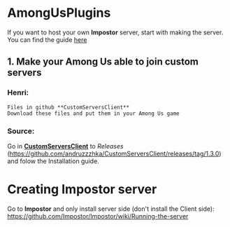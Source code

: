 # AmongUsPlugins

If you want to host your own **Impostor** server, start with making the server. You can find the guide [here](#Creating-Impostor-server)


## 1. Make your Among Us able to join custom servers
  ### Henri:
    Files in github **CustomServersClient**
    Download these files and put them in your Among Us game

  ### Source:
  Go in [**CustomServersClient**](https://github.com/andruzzzhka/CustomServersClient) to *Releases* (https://github.com/andruzzzhka/CustomServersClient/releases/tag/1.3.0) and folow the Installation guide. 


# Creating Impostor server
 Go to **Impostor** and only install server side (don't install the Client side):
    https://github.com/Impostor/Impostor/wiki/Running-the-server